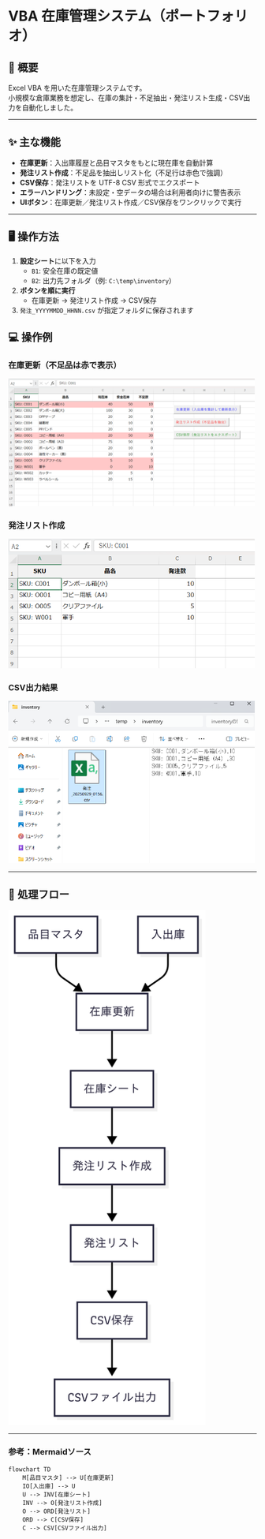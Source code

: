 # VBA 在庫管理システム（ポートフォリオ）

## 📖 概要
Excel VBA を用いた在庫管理システムです。  
小規模な倉庫業務を想定し、在庫の集計・不足抽出・発注リスト生成・CSV出力を自動化しました。  

---

## ✨ 主な機能
- **在庫更新**：入出庫履歴と品目マスタをもとに現在庫を自動計算  
- **発注リスト作成**：不足品を抽出しリスト化（不足行は赤色で強調）  
- **CSV保存**：発注リストを UTF-8 CSV 形式でエクスポート  
- **エラーハンドリング**：未設定・空データの場合は利用者向けに警告表示  
- **UIボタン**：在庫更新／発注リスト作成／CSV保存をワンクリックで実行  

---

## 🖥️ 操作方法
1. **設定シート**に以下を入力  
   - `B1`: 安全在庫の既定値  
   - `B2`: 出力先フォルダ（例: `C:\temp\inventory`）  
2. **ボタンを順に実行**  
   - 在庫更新 → 発注リスト作成 → CSV保存  
3. `発注_YYYYMMDD_HHNN.csv` が指定フォルダに保存されます  

## 💻 操作例

### 在庫更新（不足品は赤で表示）
<img src="images/stock.png" alt="在庫更新結果" width="500">

### 発注リスト作成
<img src="images/orderlist.png" alt="発注リスト" width="500">

### CSV出力結果
<img src="images/csv.png" alt="CSV出力結果" width="500">

---

## 🔄 処理フロー

<img src="images/flow.png" alt="処理フロー図" width="400">

---

### 参考：Mermaidソース
```
flowchart TD
    M[品目マスタ] --> U[在庫更新]
    IO[入出庫] --> U
    U --> INV[在庫シート]
    INV --> O[発注リスト作成]
    O --> ORD[発注リスト]
    ORD --> C[CSV保存]
    C --> CSV[CSVファイル出力]
